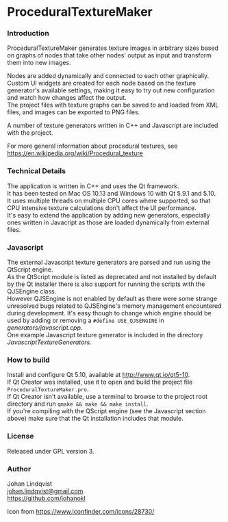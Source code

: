 ProceduralTextureMaker
========================

### Introduction
ProceduralTextureMaker generates texture images in arbitrary sizes based on graphs of nodes that take other nodes' output as input and transform them into new images.  

Nodes are added dynamically and connected to each other graphically.  
Custom UI widgets are created for each node based on the texture generator's available settings, making it easy to try out new configuration and watch how changes affect the output.  
The project files with texture graphs can be saved to and loaded from XML files, and images can be exported to PNG files.  

A number of texture generators written in C++ and Javascript are included with the project.  

For more general information about procedural textures, see https://en.wikipedia.org/wiki/Procedural_texture

### Technical Details
The application is written in C++ and uses the Qt framework.  
It has been tested on Mac OS 10.13 and Windows 10 with Qt 5.9.1 and 5.10.  
It uses multiple threads on multiple CPU cores where supported, so that CPU intensive texture calculations don't affect the UI performance.  
It's easy to extend the application by adding new generators, especially ones written in Javacript as those are loaded dynamically from external files.

### Javascript
The external Javascript texture generators are parsed and run using the QtScript engine.  
As the QtScript module is listed as deprecated and not installed by default by the Qt installer there is also support for running the scripts with the QJSEngine class.  
However QJSEngine is not enabled by default as there were some strange unresolved bugs related to QJSEngine's memory management encountered during development. It's easy though to change which engine should be used by adding or removing a `#define USE_QJSENGINE` in _generators/javascript.cpp_.  
One example Javascript texture generator is included in the directory _JavascriptTextureGenerators_.

### How to build
Install and configure Qt 5.10, available at http://www.qt.io/qt5-10.  
If Qt Creator was installed, use it to open and build the project file `ProceduralTextureMaker.pro`.  
If Qt Creator isn't available, use a terminal to browse to the project root directory and run `qmake && make && make install`.  
If you're compiling with the QScript engine (see the Javascript section above) make sure that the Qt installation includes that module.

### License
Released under GPL version 3.

### Author
Johan Lindqvist  
johan.lindqvist@gmail.com  
https://github.com/johanokl

Icon from https://www.iconfinder.com/icons/28730/
